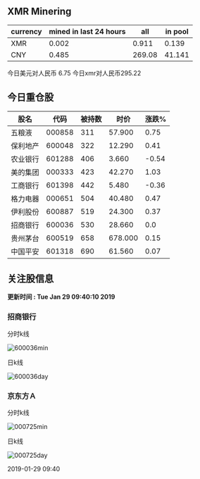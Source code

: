 ## XMR Minering

|currency|mined in last 24 hours|all|in pool|
|---|---|---|---|
|XMR|0.002|0.911|0.139|
|CNY|0.485|269.08|41.141|

今日美元对人民币 6.75	今日xmr对人民币295.22


## 今日重仓股 

|股名|代码|被持数|时价|涨跌%|
|---|---|---|---|---|
|五粮液|000858|311|57.900|0.75|
|保利地产|600048|322|12.290|0.41|
|农业银行|601288|406|3.660|-0.54|
|美的集团|000333|423|42.270|1.03|
|工商银行|601398|442|5.480|-0.36|
|格力电器|000651|504|40.480|0.47|
|伊利股份|600887|519|24.300|0.37|
|招商银行|600036|530|28.660|0.0|
|贵州茅台|600519|658|678.000|0.15|
|中国平安|601318|690|61.560|0.07|

## 关注股信息
**更新时间 : Tue Jan 29 09:40:10 2019**
### 招商银行 
分时k线

![600036min](http://image.sinajs.cn/newchart/min/n/sh600036.gif)

日k线

![600036day](http://image.sinajs.cn/newchart/daily/n/sh600036.gif)

### 京东方Ａ 
分时k线

![000725min](http://image.sinajs.cn/newchart/min/n/sz000725.gif)

日k线

![000725day](http://image.sinajs.cn/newchart/daily/n/sz000725.gif)

2019-01-29 09:40
